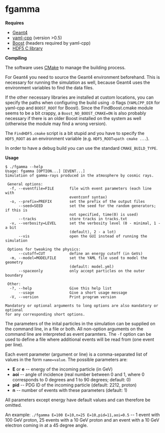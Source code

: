 fgamma
======

**Requires**

* [Geant4](http://geant4.cern.ch/)
* [yaml-cpp](https://code.google.com/p/yaml-cpp/) (version >0.5)
* [Boost](http://www.boost.org/) (headers required by yaml-cpp)
* [HDF5 C library](http://www.hdfgroup.org/HDF5/)


**Compiling**

The software uses [CMake](http://www.cmake.org/) to manage the building process.

For Geant4 you need to source the Geant4 environment beforehand. This is necessary
for running the simulation as well, because Geant4 uses the environment variables
to find the data files.

If the other necessary libraries are installed at custom locations, you can
specify the paths when configuring the build using `-D` flags (`YAMLCPP_DIR` for
yaml-cpp and `BOOST_ROOT` for Boost). Since the FindBoost.cmake module seems to
be a bit crappy, a `Boost_NO_BOOST_CMAKE=ON` is also probably necessary if there
is an older Boost installed on the system as well (otherwise the module may find
a wrong version).

The `FindHDF5.cmake` script is a bit stupid and you have to specify the
`HDF5_ROOT` as an environment variable (e.g. `HDF5_ROOT=path cmake ...`).

In order to have a debug build you can use the standard `CMAKE_BUILD_TYPE`.


**Usage**

	$ ./fgamma --help
	Usage: fgamma [OPTION...] [EVENT...]
	Simulation of gamma-rays produced in the atmosphere by cosmic rays.

	 General options:
	  -f, --eventfile=FILE       file with event parameters (each line with
	                             eventconf syntax)
	  -o, --prefix=PREFIX        set the prefix of the output files
	      --seed=SEED            set the seed for the random generators; if this is
	                             not specified, time(0) is used)
	      --tracks               store tracks in tracks.txt
	  -v, --verbosity=LEVEL      set the verbosity level (0 - minimal, 1 - a bit
	                             (default), 2 - a lot)
	      --vis                  open the GUI instead of running the simulation

	 Options for tweaking the physics:
	      --cutoff=CUT           define an energy cutoff (in GeVs)
	  -m, --model=MODELFILE      set the YAML file used to model the geometry
	                             (default: model.yml)
	      --spaceonly            only accept particles on the outer boundary

	 Other:
	  -?, --help                 Give this help list
	      --usage                Give a short usage message
	  -V, --version              Print program version

	Mandatory or optional arguments to long options are also mandatory or optional
	for any corresponding short options.

The parameters of the inital particles in the simulation can be supplied on the
command line, in a file or both. All non-option arguments on the command line
are interpreted as event paramters. The `-f` option can be used to define a file
where additional events will be read from (one event per line).

Each event parameter (argument or line) is a comma-separated list of values
in the form `name=value`. The possible parameters are:

  * **E** or **e** -- energy of the incoming particle (in GeV)
  * **aoi** -- angle of incidence (real number between 0 and 1,
    where 0 corresponds to 0 degrees and 1 to 90 degrees; default: 0)
  * **pid** -- PDG ID of the incoming particle (default: 2212, proton)
  * **n** -- number of events with these parameters (default: 1)

All parameters except energy have default values and can therefore be omitted.

An example: `./fgamma E=100 E=10,n=25 E=10,pid=11,aoi=0.5`  --
1 event with 100 GeV proton, 25 events with a 10 GeV proton and an event with
a 10 GeV electron coming in at a 45 degree angle.
